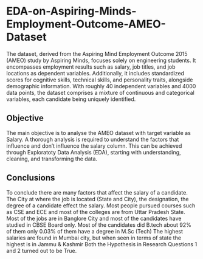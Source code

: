 # EDA-on-Aspiring-Minds-Employment-Outcome-AMEO-Dataset
The dataset, derived from the Aspiring Mind Employment Outcome 2015 (AMEO) study by Aspiring Minds, focuses solely on engineering students. It encompasses employment results such as salary, job titles, and job locations as dependent variables. Additionally, it includes standardized scores for cognitive skills, technical skills, and personality traits, alongside demographic information. With roughly 40 independent variables and 4000 data points, the dataset comprises a mixture of continuous and categorical variables, each candidate being uniquely identified.
## Objective
The main objective is to analyse the AMEO dataset with target variable as Salary. A thorough analysis is required to understand the factors that influence and don’t influence the salary column. This can be achieved through Exploratoty Data Analysis (EDA), starting with understanding, cleaning, and transforming the data.

## Conclusions
To conclude there are many factors that affect the salary of a candidate.
The City at where the job is located (State and City), the designation, the degree of a candidate effect the salary.
Most people pursued courses such as CSE and ECE and most of the colleges are from Uttar Pradesh State.
Most of the jobs are in Banglore City and most of the candidates have studied in CBSE Board only.
Most of the candidates did B.tech about 92% of them only 0.03% of them have a degree in M.Sc (Tech)
The highest salaries are found in Mumbai city, but when seen in terms of state the highest is in Jammu & Kashmir
Both the Hypothesis in Research Questions 1 and 2 turned out to be True.
